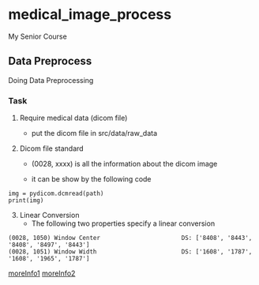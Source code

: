# medical_image_process

My Senior Course

## Data Preprocess

Doing Data Preprocessing

### Task 

1. Require medical data (dicom file)
    - put the dicom file in src/data/raw_data

2. Dicom file standard
    - (0028, xxxx) is all the information about the dicom image

    - it can be show by the following code

```
img = pydicom.dcmread(path)
print(img)
```

3. Linear Conversion
    - The following two properties specify a linear conversion 

```
(0028, 1050) Window Center                       DS: ['8408', '8443', '8408', '8497', '8443']
(0028, 1051) Window Width                        DS: ['1608', '1787', '1608', '1965', '1787']
```
[moreInfo1](https://dicom.innolitics.com/ciods/digital-x-ray-image/dx-image/00281055)
[moreInfo2](https://gist.github.com/PurpleBooth/b24679402957c63ec426)